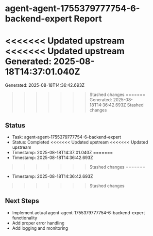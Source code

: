 # agent-agent-1755379777754-6-backend-expert Report

<<<<<<< Updated upstream
<<<<<<< Updated upstream
Generated: 2025-08-18T14:37:01.040Z
=======
Generated: 2025-08-18T14:36:42.693Z
>>>>>>> Stashed changes
=======
Generated: 2025-08-18T14:36:42.693Z
>>>>>>> Stashed changes

## Status
- Task: agent-agent-1755379777754-6-backend-expert
- Status: Completed
<<<<<<< Updated upstream
<<<<<<< Updated upstream
- Timestamp: 2025-08-18T14:37:01.040Z
=======
- Timestamp: 2025-08-18T14:36:42.693Z
>>>>>>> Stashed changes
=======
- Timestamp: 2025-08-18T14:36:42.693Z
>>>>>>> Stashed changes

## Next Steps
- Implement actual agent-agent-1755379777754-6-backend-expert functionality
- Add proper error handling
- Add logging and monitoring
